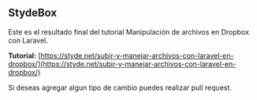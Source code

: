## StydeBox
Este es el resultado final del tutorial Manipulación de archivos en Dropbox con Laravel.

**Tutorial:** [https://styde.net/subir-y-manejar-archivos-con-laravel-en-dropbox/](https://styde.net/subir-y-manejar-archivos-con-laravel-en-dropbox/)

Si deseas agregar algun tipo de cambio puedes realizar pull request.
